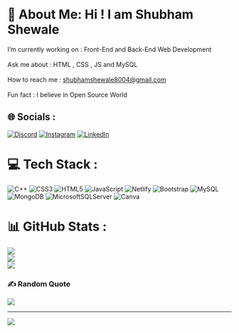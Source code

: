 # 💫 About Me: Hi ! I am Shubham Shewale
I’m currently working on : Front-End and Back-End Web Development<br><br>Ask me about : HTML , CSS , JS and MySQL<br><br>How to reach me : shubhamshewale8004@gmail.com<br><br>Fun fact : I believe in Open Source World


## 🌐 Socials :
[![Discord](https://img.shields.io/badge/Discord-%237289DA.svg?logo=discord&logoColor=white)](https://discord.gg/9669) [![Instagram](https://img.shields.io/badge/Instagram-%23E4405F.svg?logo=Instagram&logoColor=white)](https://instagram.com/shubh.0505) [![LinkedIn](https://img.shields.io/badge/LinkedIn-%230077B5.svg?logo=linkedin&logoColor=white)](https://linkedin.com/in/https:shubham-shewale-9790841a8/) 

# 💻 Tech Stack :
![C++](https://img.shields.io/badge/c++-%2300599C.svg?style=for-the-badge&logo=c%2B%2B&logoColor=white) ![CSS3](https://img.shields.io/badge/css3-%231572B6.svg?style=for-the-badge&logo=css3&logoColor=white) ![HTML5](https://img.shields.io/badge/html5-%23E34F26.svg?style=for-the-badge&logo=html5&logoColor=white) ![JavaScript](https://img.shields.io/badge/javascript-%23323330.svg?style=for-the-badge&logo=javascript&logoColor=%23F7DF1E) ![Netlify](https://img.shields.io/badge/netlify-%23000000.svg?style=for-the-badge&logo=netlify&logoColor=#00C7B7) ![Bootstrap](https://img.shields.io/badge/bootstrap-%23563D7C.svg?style=for-the-badge&logo=bootstrap&logoColor=white) ![MySQL](https://img.shields.io/badge/mysql-%2300f.svg?style=for-the-badge&logo=mysql&logoColor=white) ![MongoDB](https://img.shields.io/badge/MongoDB-%234ea94b.svg?style=for-the-badge&logo=mongodb&logoColor=white) ![MicrosoftSQLServer](https://img.shields.io/badge/Microsoft%20SQL%20Sever-CC2927?style=for-the-badge&logo=microsoft%20sql%20server&logoColor=white) ![Canva](https://img.shields.io/badge/Canva-%2300C4CC.svg?style=for-the-badge&logo=Canva&logoColor=white)
# 📊 GitHub Stats :
![](https://github-readme-stats.vercel.app/api?username=shubham-0505&theme=merko&hide_border=true&include_all_commits=true&count_private=false)<br/>
![](https://github-readme-streak-stats.herokuapp.com/?user=shubham-0505&theme=merko&hide_border=true)<br/>
![](https://github-readme-stats.vercel.app/api/top-langs/?username=shubham-0505&theme=merko&hide_border=true&include_all_commits=true&count_private=false&layout=compact)

### ✍️ Random Quote
![](https://quotes-github-readme.vercel.app/api?type=horizontal&theme=radical)

---
[![](https://visitcount.itsvg.in/api?id=shubham-0505&icon=4&color=5)](https://visitcount.itsvg.in)

<!-- Proudly created with GPRM ( https://gprm.itsvg.in ) -->
